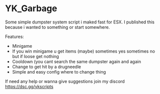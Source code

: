 # YK_Garbage
Some simple dumpster system script i maked fast for ESX. I published this because i wanted to something or start somewhere.

Features:

- Minigame
- If you win minigame u get items (maybe) sometimes yes sometimes no but if loose get nothing
- Cooldown (you cant search the same dumpster again and again
- Change to get hit by a drugneedle
- Simple and easy config where to change thing

If need any help or wanna give suggestions join my discord https://dsc.gg/ykscripts
